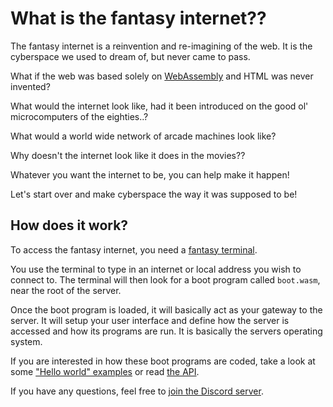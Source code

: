 What is the fantasy internet??
==============================
The fantasy internet is a reinvention and re-imagining of the web. It is the cyberspace we used to dream of, but never came to pass.

What if the web was based solely on [WebAssembly](https://webassembly.org/) and HTML was never invented?

What would the internet look like, had it been introduced on the good ol' microcomputers of the eighties..?

What would a world wide network of arcade machines look like?

Why doesn't the internet look like it does in the movies??

Whatever you want the internet to be, you can help make it happen!

Let's start over and make cyberspace the way it was supposed to be!

How does it work?
-----------------
To access the fantasy internet, you need a [fantasy terminal](./download).

You use the terminal to type in an internet or local address you wish to connect to. The terminal will then look for a boot program called `boot.wasm`, near the root of the server.

Once the boot program is loaded, it will basically act as your gateway to the server. It will setup your user interface and define how the server is accessed and how its programs are run. It is basically the servers operating system.

If you are interested in how these boot programs are coded, take a look at some ["Hello world" examples](https://github.com/FantasyInternet/examples) or read [the API](./api).

If you have any questions, feel free to [join the Discord server](https://discord.me/fantasy-internet).